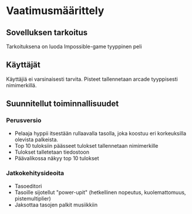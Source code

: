 # Vaatimusmäärittely
## Sovelluksen tarkoitus
Tarkoituksena on luoda Impossible-game tyyppinen peli

## Käyttäjät
Käyttäjiä ei varsinaisesti tarvita. Pisteet tallennetaan arcade tyyppisesti nimimerkillä.

## Suunnitellut toiminnallisuudet
### Perusversio
* Pelaaja hyppii itsestään rullaavalla tasolla, joka koostuu eri korkeuksilla olevista palkeista.
* Top 10 tuloksiin päässeet tulokset tallennetaan nimimerkille
* Tulokset talletetaan tiedostoon
* Päävalikossa näkyy top 10 tulokset

### Jatkokehitysideoita
* Tasoeditori
* Tasoille sijotellut "power-upit" (hetkellinen nopeutus, kuolemattomuus, pistemultiplier)
* Jaksottaa tasojen palkit musiikkiin
